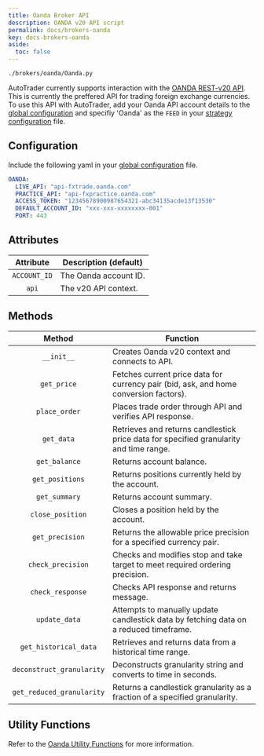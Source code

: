```yaml
---
title: Oanda Broker API
description: OANDA v20 API script
permalink: docs/brokers-oanda
key: docs-brokers-oanda
aside:
  toc: false
---
```


`./brokers/oanda/Oanda.py`


AutoTrader currently supports interaction with the [OANDA REST-v20 API](https://developer.oanda.com/rest-live-v20/introduction/).
This is currently the preffered API for trading foreign exchange currencies. To use this API with AutoTrader, add your Oanda API
account details to the [global configuration](configuration-global) and specifiy 'Oanda' as the `FEED` in your 
[strategy configuration](configuration-strategy) file.


## Configuration
Include the following yaml in your [global configuration](configuration-global) file.

```yaml
OANDA:
  LIVE_API: "api-fxtrade.oanda.com"
  PRACTICE_API: "api-fxpractice.oanda.com"
  ACCESS_TOKEN: "12345678900987654321-abc34135acde13f13530"
  DEFAULT_ACCOUNT_ID: "xxx-xxx-xxxxxxxx-001"
  PORT: 443
```


## Attributes

|   Attribute   | Description (default)                                                                     |
| :-----------: | ----------------------------------------------------------------------------------------- |
| `ACCOUNT_ID`  | The Oanda account ID.                                                                     |
| `api`         | The v20 API context.                                                                      |



## Methods


|           Method          | Function                                                                                              |
| :-----------------------: | ----------------------------------------------------------------------------------------------------- |
|         `__init__`        | Creates Oanda v20 context and connects to API.                                                        |
|        `get_price`        | Fetches current price data for currency pair (bid, ask, and home conversion factors).                 |
|       `place_order`       | Places trade order through API and verifies API response.                                             |
|        `get_data`         | Retrieves and returns candlestick price data for specified granularity and time range.                |
|      `get_balance`        | Returns account balance.                                                                              |
|     `get_positions`       | Returns positions currently held by the account.                                                      |
|      `get_summary`        | Returns account summary.                                                                              |
|    `close_position`       | Closes a position held by the account.                                                                |
|     `get_precision`       | Returns the allowable price precision for a specified currency pair.                                  |
|    `check_precision`      | Checks and modifies stop and take target to meet required ordering precision.                         |
|      `check_response`     | Checks API response and returns message.                                                              |
|      `update_data`        | Attempts to manually update candlestick data by fetching data on a reduced timeframe.                 |
|  `get_historical_data`    | Retrieves and returns data from a historical time range.                                              |
| `deconstruct_granularity` | Deconstructs granularity string and converts to time in seconds.                                      |
| `get_reduced_granularity` | Returns a candlestick granularity as a fraction of a specified granularity.                           |


## Utility Functions

Refer to the [Oanda Utility Functions](oanda-utils) for more information.

